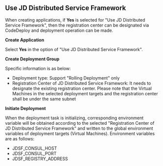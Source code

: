 ## Use JD Distributed Service Framework

When creating applications, if **Yes** is selected for "Use JD Distributed Service Framework", then the registration center can be designated via CodeDeploy and deployment operation can be made.

**Create Application**

Select **Yes** in the option of "Use JD Distributed Service Framework".

**Create Deployment Group**

Specific information is as below:

- Deployment type: Support "Rolling Deployment" only
- Registration Center of JD Distributed Service Framework: It needs to designate the existing registration center. Please note that the Virtual Machines in the selected deployment targets and the registration center shall be under the same subnet

**Initiate Deployment**

When the deployment task is initializing, corresponding environment variable will be obtained according to the selected "Registration Center of JD Distributed Service Framework" and written to the global environment variables of deployment targets (Virtual Machines).
Environment variables are as follows:
- JDSF_CONSUL_HOST
- JDSF_CONSUL_PORT
- JDSF_REGISTRY_ADDRESS
